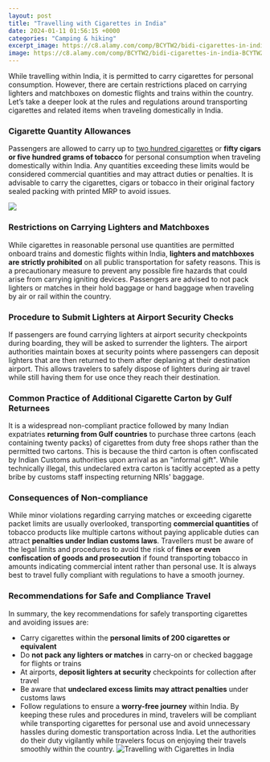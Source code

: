 ```yaml
---
layout: post
title: "Travelling with Cigarettes in India"
date: 2024-01-11 01:56:15 +0000
categories: "Camping & hiking"
excerpt_image: https://c8.alamy.com/comp/BCYTW2/bidi-cigarettes-in-india-BCYTW2.jpg
image: https://c8.alamy.com/comp/BCYTW2/bidi-cigarettes-in-india-BCYTW2.jpg
---
```


While travelling within India, it is permitted to carry cigarettes for personal consumption. However, there are certain restrictions placed on carrying lighters and matchboxes on domestic flights and trains within the country. Let’s take a deeper look at the rules and regulations around transporting cigarettes and related items when traveling domestically in India.
### Cigarette Quantity Allowances
Passengers are allowed to carry up to [two hundred cigarettes](https://travelokie.github.io/2024-01-03-which-computer-brand-is-best-a-comparative-analysis/) or **fifty cigars or five hundred grams of tobacco** for personal consumption when traveling domestically within India. Any quantities exceeding these limits would be considered commercial quantities and may attract duties or penalties. It is advisable to carry the cigarettes, cigars or tobacco in their original factory sealed packing with printed MRP to avoid issues.

![](https://www.healthshots.com/wp-content/uploads/2020/05/smoking-menthol.jpg)
### Restrictions on Carrying Lighters and Matchboxes 
While cigarettes in reasonable personal use quantities are permitted onboard trains and domestic flights within India, **lighters and matchboxes are strictly prohibited** on all public transportation for safety reasons. This is a precautionary measure to prevent any possible fire hazards that could arise from carrying igniting devices. Passengers are advised to not pack lighters or matches in their hold baggage or hand baggage when traveling by air or rail within the country. 
### Procedure to Submit Lighters at Airport Security Checks
If passengers are found carrying lighters at airport security checkpoints during boarding, they will be asked to surrender the lighters. The airport authorities maintain boxes at security points where passengers can deposit lighters that are then returned to them after deplaning at their destination airport. This allows travelers to safely dispose of lighters during air travel while still having them for use once they reach their destination.
### Common Practice of Additional Cigarette Carton by Gulf Returnees
It is a widespread non-compliant practice followed by many Indian expatriates **returning from Gulf countries** to purchase three cartons (each containing twenty packs) of cigarettes from duty free shops rather than the permitted two cartons. This is because the third carton is often confiscated by Indian Customs authorities upon arrival as an "informal gift". While technically illegal, this undeclared extra carton is tacitly accepted as a petty bribe by customs staff inspecting returning NRIs' baggage.
### Consequences of Non-compliance 
While minor violations regarding carrying matches or exceeding cigarette packet limits are usually overlooked, transporting **commercial quantities** of tobacco products like multiple cartons without paying applicable duties can attract **penalties under Indian customs laws**. Travellers must be aware of the legal limits and procedures to avoid the risk of **fines or even confiscation of goods and prosecution** if found transporting tobacco in amounts indicating commercial intent rather than personal use. It is always best to travel fully compliant with regulations to have a smooth journey.
### Recommendations for Safe and Compliance Travel 
In summary, the key recommendations for safely transporting cigarettes and avoiding issues are:
- Carry cigarettes within the **personal limits of 200 cigarettes or equivalent**
- Do **not pack any lighters or matches** in carry-on or checked baggage for flights or trains
- At airports, **deposit lighters at security** checkpoints for collection after travel  
- Be aware that **undeclared excess limits may attract penalties** under customs laws
- Follow regulations to ensure a **worry-free journey** within India.
By keeping these rules and procedures in mind, travelers will be compliant while transporting cigarettes for personal use and avoid unnecessary hassles during domestic transportation across India. Let the authorities do their duty vigilantly while travelers focus on enjoying their travels smoothly within the country.
![Travelling with Cigarettes in India](https://c8.alamy.com/comp/BCYTW2/bidi-cigarettes-in-india-BCYTW2.jpg)